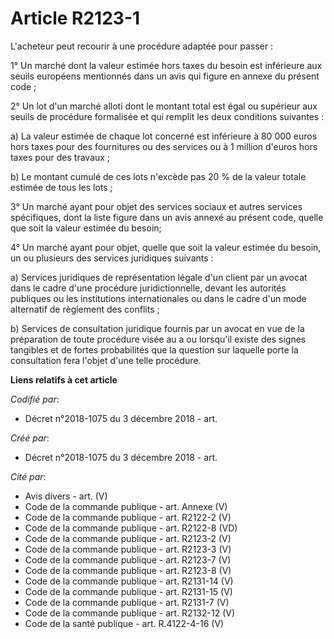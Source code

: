 # Article R2123-1

L'acheteur peut recourir à une procédure adaptée pour passer :

1° Un marché dont la valeur estimée hors taxes du besoin est inférieure aux seuils européens mentionnés dans un avis qui
figure en annexe du présent code ;

2° Un lot d'un marché alloti dont le montant total est égal ou supérieur aux seuils de procédure formalisée et qui remplit
les deux conditions suivantes :

a) La valeur estimée de chaque lot concerné est inférieure à 80 000 euros hors taxes pour des fournitures ou des services ou
à 1 million d'euros hors taxes pour des travaux ;

b) Le montant cumulé de ces lots n'excède pas 20 % de la valeur totale estimée de tous les lots ;

3° Un marché ayant pour objet des services sociaux et autres services spécifiques, dont la liste figure dans un avis annexé
au présent code, quelle que soit la valeur estimée du besoin;

4° Un marché ayant pour objet, quelle que soit la valeur estimée du besoin, un ou plusieurs des services juridiques
suivants :

a) Services juridiques de représentation légale d'un client par un avocat dans le cadre d'une procédure juridictionnelle,
devant les autorités publiques ou les institutions internationales ou dans le cadre d'un mode alternatif de règlement des
conflits ;

b) Services de consultation juridique fournis par un avocat en vue de la préparation de toute procédure visée au a ou
lorsqu'il existe des signes tangibles et de fortes probabilités que la question sur laquelle porte la consultation fera
l'objet d'une telle procédure.

**Liens relatifs à cet article**

_Codifié par_:

  - Décret n°2018-1075 du 3 décembre 2018 - art.

_Créé par_:

  - Décret n°2018-1075 du 3 décembre 2018 - art.

_Cité par_:

  - Avis divers - art. (V)
  - Code de la commande publique - art. Annexe (V)
  - Code de la commande publique - art. R2122-2 (V)
  - Code de la commande publique - art. R2122-8 (VD)
  - Code de la commande publique - art. R2123-2 (V)
  - Code de la commande publique - art. R2123-3 (V)
  - Code de la commande publique - art. R2123-7 (V)
  - Code de la commande publique - art. R2123-8 (V)
  - Code de la commande publique - art. R2131-14 (V)
  - Code de la commande publique - art. R2131-15 (V)
  - Code de la commande publique - art. R2131-7 (V)
  - Code de la commande publique - art. R2132-12 (V)
  - Code de la santé publique - art. R.4122-4-16 (V)
